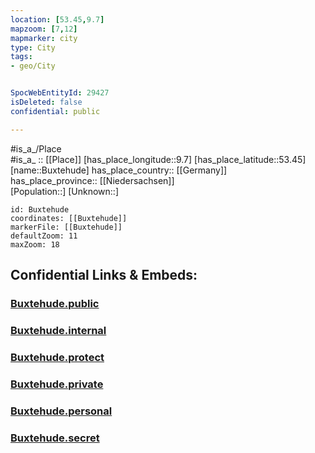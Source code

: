 ```yaml
---
location: [53.45,9.7] 
mapzoom: [7,12] 
mapmarker: city 
type: City
tags:
- geo/City


SpocWebEntityId: 29427
isDeleted: false
confidential: public

---
```

#is_a_/Place  
#is_a_ :: [[Place]] 
[has_place_longitude::9.7] 
[has_place_latitude::53.45] 
[name::Buxtehude] 
has_place_country:: [[Germany]]  
has_place_province:: [[Niedersachsen]]  
[Population::] 
[Unknown::] 


```leaflet
id: Buxtehude
coordinates: [[Buxtehude]] 
markerFile: [[Buxtehude]] 
defaultZoom: 11 
maxZoom: 18
```


## Confidential Links & Embeds: 

### [Buxtehude.public](/_public/\Earth\Continent\Europe\Europe~Central\Germany\Germany~West\Niedersachsen\counties~Niedersachsen\Stade\cities~StadeBuxtehude.public.md) 

### [Buxtehude.internal](/_internal/\Earth\Continent\Europe\Europe~Central\Germany\Germany~West\Niedersachsen\counties~Niedersachsen\Stade\cities~StadeBuxtehude.internal.md) 

### [Buxtehude.protect](/_protect/\Earth\Continent\Europe\Europe~Central\Germany\Germany~West\Niedersachsen\counties~Niedersachsen\Stade\cities~StadeBuxtehude.protect.md) 

### [Buxtehude.private](/_private/\Earth\Continent\Europe\Europe~Central\Germany\Germany~West\Niedersachsen\counties~Niedersachsen\Stade\cities~StadeBuxtehude.private.md) 

### [Buxtehude.personal](/_personal/\Earth\Continent\Europe\Europe~Central\Germany\Germany~West\Niedersachsen\counties~Niedersachsen\Stade\cities~StadeBuxtehude.personal.md) 

### [Buxtehude.secret](/_secret/\Earth\Continent\Europe\Europe~Central\Germany\Germany~West\Niedersachsen\counties~Niedersachsen\Stade\cities~StadeBuxtehude.secret.md)

